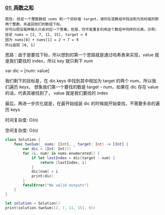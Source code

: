### [01: 两数之和](https://leetcode-cn.com/problems/two-sum/solution/)

```
题目: 给定一个整数数组 nums 和一个目标值 target，请你在该数组中找出和为目标值的那两个整数，并返回他们的数组下标。
你可以假设每种输入只会对应一个答案。但是，你不能重复利用这个数组中同样的元素。示例:
给定 nums = [2, 7, 11, 15], target = 9
因为 nums[0] + nums[1] = 2 + 7 = 9
所以返回 [0, 1]
```

思路：由于是要找下标，所以想到的第一个思路就是通过哈希表来实现，value 就是我们要找的 index，所以 key 就只剩下 num

var dic = [num: value]

我们剩下的目标是，在 dic.keys 中找到其中相加为 target 的两个 num，所以我们遍历 keys，
想象我们第一个要找的数是 target - num，如果在 dic 存在 value 的话，代表其被找到了， value 就是我们要找的 index

最后，再进一步优化就是，在最开始组装 dic 的时候就开始查找，不需要多余的遍历 keys

时间复杂度: O(n)

空间复杂度: O(n)

```swift
class Solution {    
    func twoSum(_ nums: [Int], _ target: Int) -> [Int] {
        var dic = [Int: Int]()
        for (i, num) in nums.enumerated() {
            if let lastIndex = dic[target - num] {
                return [lastIndex, i]
            }
            dic[num] = i
            print(dic)
        }
        fatalError("No valid outputs")
    }
}

let solution = Solution()
print(solution.twoSum([2, 7, 11, 15], 9))
```

